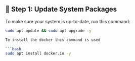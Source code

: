 ## 🚀 Step 1: Update System Packages

To make sure your system is up-to-date, run this command:

```bash
sudo apt update && sudo apt upgrade -y

To install the docker this command is used

```bash
sudo apt install docker.io -y
